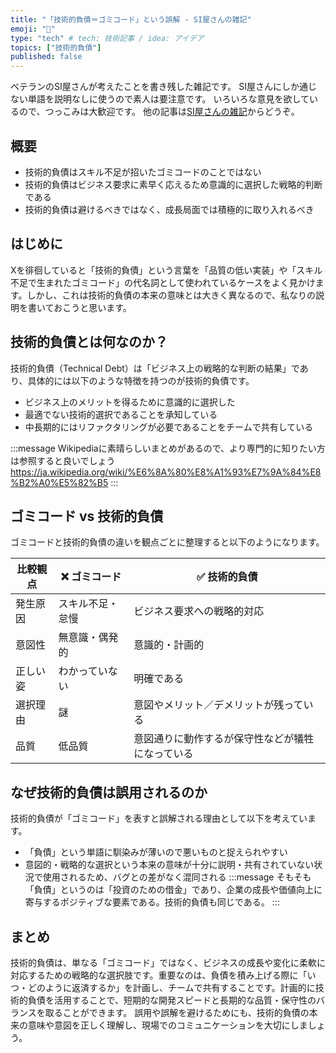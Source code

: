 ```yaml
---
title: "「技術的負債＝ゴミコード」という誤解 - SI屋さんの雑記"
emoji: "🐣"
type: "tech" # tech: 技術記事 / idea: アイデア
topics: ["技術的負債"]
published: false
---
```

ベテランのSI屋さんが考えたことを書き残した雑記です。
SI屋さんにしか通じない単語を説明なしに使うので素人は要注意です。
いろいろな意見を欲しているので、つっこみは大歓迎です。
他の記事は[SI屋さんの雑記](https://zenn.dev/sway/articles/si_index_list)からどうぞ。


## 概要

   - 技術的負債はスキル不足が招いたゴミコードのことではない
   - 技術的負債はビジネス要求に素早く応えるため意識的に選択した戦略的判断である
   - 技術的負債は避けるべきではなく、成長局面では積極的に取り入れるべき


## はじめに

   Xを徘徊していると「技術的負債」という言葉を「品質の低い実装」や「スキル不足で生まれたゴミコード」の代名詞として使われているケースをよく見かけます。しかし、これは技術的負債の本来の意味とは大きく異なるので、私なりの説明を書いておこうと思います。


## 技術的負債とは何なのか？

   技術的負債（Technical Debt）は「ビジネス上の戦略的な判断の結果」であり、具体的には以下のような特徴を持つのが技術的負債です。
   - ビジネス上のメリットを得るために意識的に選択した
   - 最適でない技術的選択であることを承知している
   - 中長期的にはリファクタリングが必要であることをチームで共有している

   :::message
   Wikipediaに素晴らしいまとめがあるので、より専門的に知りたい方は参照すると良いでしょう
   https://ja.wikipedia.org/wiki/%E6%8A%80%E8%A1%93%E7%9A%84%E8%B2%A0%E5%82%B5
   :::


## ゴミコード vs 技術的負債

   ゴミコードと技術的負債の違いを観点ごとに整理すると以下のようになります。

   | 比較観点   | ❌ ゴミコード     | ✅ 技術的負債                                   |
   |------------|--------------------|--------------------------------------------------|
   | 発生原因   | スキル不足・怠慢   | ビジネス要求への戦略的対応                       |
   | 意図性     | 無意識・偶発的     | 意識的・計画的                                   |
   | 正しい姿   | わかっていない     | 明確である                                       |
   | 選択理由   | 謎                 | 意図やメリット／デメリットが残っている           |
   | 品質       | 低品質             | 意図通りに動作するが保守性などが犠牲になっている |


## なぜ技術的負債は誤用されるのか

   技術的負債が「ゴミコード」を表すと誤解される理由として以下を考えています。

   - 「負債」という単語に馴染みが薄いので悪いものと捉えられやすい
   - 意図的・戦略的な選択という本来の意味が十分に説明・共有されていない状況で使用されるため、バグとの差がなく混同される
   :::message
   そもそも「負債」というのは「投資のための借金」であり、企業の成長や価値向上に寄与するポジティブな要素である。技術的負債も同じである。
   :::


## まとめ

   技術的負債は、単なる「ゴミコード」ではなく、ビジネスの成長や変化に柔軟に対応するための戦略的な選択肢です。重要なのは、負債を積み上げる際に「いつ・どのように返済するか」を計画し、チームで共有することです。計画的に技術的負債を活用することで、短期的な開発スピードと長期的な品質・保守性のバランスを取ることができます。
   誤用や誤解を避けるためにも、技術的負債の本来の意味や意図を正しく理解し、現場でのコミュニケーションを大切にしましょう。
